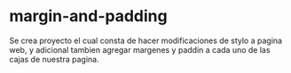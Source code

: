 # margin-and-padding

Se crea proyecto el cual consta de hacer modificaciones de stylo a pagina web, y adicional tambien agregar margenes y paddin a cada uno de las cajas de nuestra pagina. 
